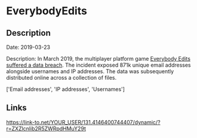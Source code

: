 # EverybodyEdits

## Description

Date: 2019-03-23

Description:
In March 2019, the multiplayer platform game <a href="https://everybodyedits.wordpress.com/2019/03/28/everybody-edits-data-security-breach/" target="_blank" rel="noopener">Everybody Edits suffered a data breach</a>. The incident exposed 871k unique email addresses alongside usernames and IP addresses. The data was subsequently distributed online across a collection of files.


['Email addresses', 'IP addresses', 'Usernames']

## Links

https://link-to.net/YOUR_USER/131.4146400744407/dynamic/?r=ZXZlcnlib2R5ZWRpdHMuY29t
